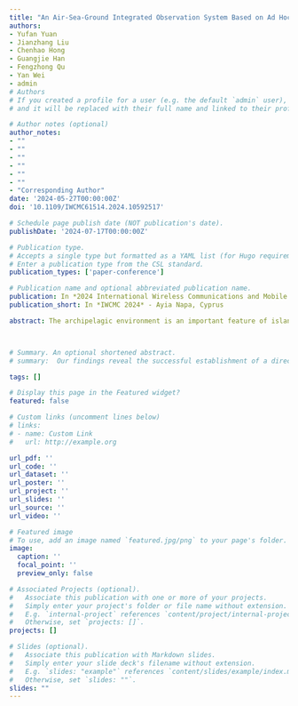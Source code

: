 ```yaml
---
title: "An Air-Sea-Ground Integrated Observation System Based on Ad Hoc Network for the Archipelagic Environment"
authors:
- Yufan Yuan
- Jianzhang Liu
- Chenhao Hong
- Guangjie Han
- Fengzhong Qu
- Yan Wei
- admin
# Authors
# If you created a profile for a user (e.g. the default `admin` user), write the username (folder name) here
# and it will be replaced with their full name and linked to their profile.

# Author notes (optional)
author_notes: 
- ""
- ""
- ""
- ""
- ""
- ""
- "Corresponding Author"
date: '2024-05-27T00:00:00Z'
doi: '10.1109/IWCMC61514.2024.10592517'

# Schedule page publish date (NOT publication's date).
publishDate: '2024-07-17T00:00:00Z'

# Publication type.
# Accepts a single type but formatted as a YAML list (for Hugo requirements).
# Enter a publication type from the CSL standard.
publication_types: ['paper-conference']

# Publication name and optional abbreviated publication name.
publication: In *2024 International Wireless Communications and Mobile Computing (IWCMC)*
publication_short: In *IWCMC 2024* - Ayia Napa, Cyprus

abstract: The archipelagic environment is an important feature of island distribution. The archipelago environment, an important feature of island distribution, allows for more wireless communication nodes to be deployed, which helps achieve large-scale network coverage at sea. This provides communication convenience for real-time and 3-dimensional oceanographic observations. On the other hand, air-sea-ground networking should overcome the complex communication conditions brought by the archipelago and shallow water. In this article, we propose an air-sea-ground integrated observation system based on ad hoc network. It combines underwater acoustic communications and LoRa communications to construct an air-sea-ground transmission system. The core equipment of this system includes the scientific instrument interface module (SIIM), LoRa relay node, and underwater acoustic communication (UAC) modem. The UAC Modem and LoRa used as communication modules are connected to various ocean observation sensors through the SIIM. Opportunistic routing and transmission control are implemented by embedded chip programming. The system has been tested on Zhairuoshan Island, Zhoushan Archipelagoes, China, and the transmission success rate exceeds 90%. The preliminary verification proves the effectiveness of the proposed system, which is of great significance to marine scientific research, environmental protection, and marine economic development.



# Summary. An optional shortened abstract.
# summary:  Our findings reveal the successful establishment of a direct acoustic communication link between the water and air interface, achieving a data rate of 4.565 kbps.

tags: []

# Display this page in the Featured widget?
featured: false

# Custom links (uncomment lines below)
# links:
# - name: Custom Link
#   url: http://example.org

url_pdf: ''
url_code: ''
url_dataset: ''
url_poster: ''
url_project: ''
url_slides: ''
url_source: ''
url_video: ''

# Featured image
# To use, add an image named `featured.jpg/png` to your page's folder.
image:
  caption: ''
  focal_point: ''
  preview_only: false

# Associated Projects (optional).
#   Associate this publication with one or more of your projects.
#   Simply enter your project's folder or file name without extension.
#   E.g. `internal-project` references `content/project/internal-project/index.md`.
#   Otherwise, set `projects: []`.
projects: []

# Slides (optional).
#   Associate this publication with Markdown slides.
#   Simply enter your slide deck's filename without extension.
#   E.g. `slides: "example"` references `content/slides/example/index.md`.
#   Otherwise, set `slides: ""`.
slides: ""
---
```



